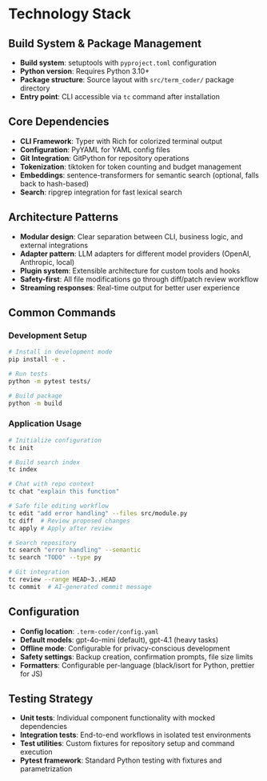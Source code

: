 # Technology Stack

## Build System & Package Management

- **Build system**: setuptools with `pyproject.toml` configuration
- **Python version**: Requires Python 3.10+
- **Package structure**: Source layout with `src/term_coder/` package directory
- **Entry point**: CLI accessible via `tc` command after installation

## Core Dependencies

- **CLI Framework**: Typer with Rich for colorized terminal output
- **Configuration**: PyYAML for YAML config files
- **Git Integration**: GitPython for repository operations
- **Tokenization**: tiktoken for token counting and budget management
- **Embeddings**: sentence-transformers for semantic search (optional, falls back to hash-based)
- **Search**: ripgrep integration for fast lexical search

## Architecture Patterns

- **Modular design**: Clear separation between CLI, business logic, and external integrations
- **Adapter pattern**: LLM adapters for different model providers (OpenAI, Anthropic, local)
- **Plugin system**: Extensible architecture for custom tools and hooks
- **Safety-first**: All file modifications go through diff/patch review workflow
- **Streaming responses**: Real-time output for better user experience

## Common Commands

### Development Setup
```bash
# Install in development mode
pip install -e .

# Run tests
python -m pytest tests/

# Build package
python -m build
```

### Application Usage
```bash
# Initialize configuration
tc init

# Build search index
tc index

# Chat with repo context
tc chat "explain this function"

# Safe file editing workflow
tc edit "add error handling" --files src/module.py
tc diff  # Review proposed changes
tc apply # Apply after review

# Search repository
tc search "error handling" --semantic
tc search "TODO" --type py

# Git integration
tc review --range HEAD~3..HEAD
tc commit  # AI-generated commit message
```

## Configuration

- **Config location**: `.term-coder/config.yaml`
- **Default models**: gpt-4o-mini (default), gpt-4.1 (heavy tasks)
- **Offline mode**: Configurable for privacy-conscious development
- **Safety settings**: Backup creation, confirmation prompts, file size limits
- **Formatters**: Configurable per-language (black/isort for Python, prettier for JS)

## Testing Strategy

- **Unit tests**: Individual component functionality with mocked dependencies
- **Integration tests**: End-to-end workflows in isolated test environments
- **Test utilities**: Custom fixtures for repository setup and command execution
- **Pytest framework**: Standard Python testing with fixtures and parametrization